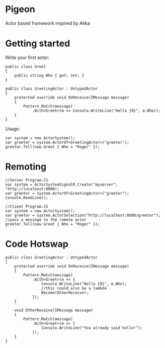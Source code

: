 Pigeon
======

Actor based framework inspired by Akka

Getting started
===============

Write your first actor:

    public class Greet
    {
        public string Who { get; set; }
    }
    
    public class GreetingActor : UntypedActor
    {
        protected override void OnReceive(IMessage message)
        {
            Pattern.Match(message)
                .With<Greet>(m => Console.WriteLine("Hello {0}", m.Who));
        }
    }
    
Usage:

    var system = new ActorSystem();
    var greeter = system.ActorOf<GreetingActor>("greeter");
    greeter.Tell(new Greet { Who = "Roger" });

Remoting
========

    //Server Program.CS 
    var system = ActorSystemSignalR.Create("myserver", "http://localhost:8080);
    var greeter = system.ActorOf<GreetingActor>("greeter");
    Console.ReadLine();
    
    //Client Program.CS
    var system = new ActorSystem();
    var greeter = system.ActorSelection("http://localhost:8080/greeter");    
    //pass a message to the remote actor
    greeter.Tell(new Greet { Who = "Roger" });

    
Code Hotswap
============

    public class GreetingActor : UntypedActor
    {
        protected override void OnReceive(IMessage message)
        {
            Pattern.Match(message)
                .With<Greet>(m => {
                    Console.WriteLine("Hello {0}", m.Who);
                    //this could also be a lambda
                    Become(OtherReceive);
                });
        }
        
        void OtherReceive(IMessage message)
        {
            Pattern.Match(message)
                .With<Greet>(m => {
                    Console.WriteLine("You already said hello!");
                });
        }
    }
